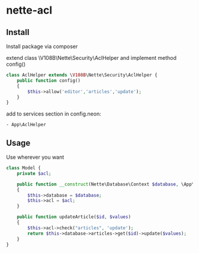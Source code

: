 # nette-acl

## Install
Install package via composer 

extend class \V108B\Nette\Security\AclHelper and implement method config()

```php
class AclHelper extends \V108B\Nette\Security\AclHelper {
	public function config()
	{
		$this->allow('editor','articles','update');
	}
}
```

add to services section in config.neon:

```
- App\AclHelper
```

## Usage

Use wherever you want

```php
class Model {
	private $acl;

	public function __construct(Nette\Database\Context $database, \App\AclHelper $acl)
	{
		$this->database = $database;
		$this->acl = $acl;
	}

	public function updateArticle($id, $values)
	{
		$this->acl->check("articles", 'update');
		return $this->database->articles->get($id)->update($values);
	}
}
```